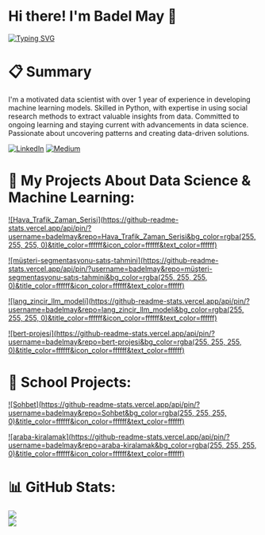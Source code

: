 # Hi there! I'm Badel May 👋

[![Typing SVG](https://readme-typing-svg.demolab.com?font=Fira+Code&size=35&duration=3500&pause=600&color=37FD12&width=780&height=80&lines=Greetings%2C+fellow+code+wrangler!+;May+your+syntax+always+be+error-free%2C;and+your+bugs+be+extinct.;Happy+coding+%3AD)](https://git.io/typing-svg)

# 📋 Summary
I'm a motivated data scientist with over 1 year of experience in developing machine learning models. Skilled in Python, with expertise in using social research methods to extract valuable insights from data. Committed to ongoing learning and staying current with advancements in data science. Passionate about uncovering patterns and creating data-driven solutions.

[![LinkedIn](https://img.shields.io/badge/LinkedIn-%230077B5.svg?logo=linkedin&logoColor=white)](https://linkedin.com/in/badel-may) [![Medium](https://img.shields.io/badge/Medium-12100E?logo=medium&logoColor=white)](https://medium.com/@badelmay)

# 🤖 My Projects About Data Science & Machine Learning:
[![Hava_Trafik_Zaman_Serisi](https://github-readme-stats.vercel.app/api/pin/?username=badelmay&repo=Hava_Trafik_Zaman_Serisi&bg_color=rgba(255, 255, 255, 0)&title_color=ffffff&icon_color=ffffff&text_color=ffffff)](https://github.com/badelmay/Hava_Trafik_Zaman_Serisi)

[![müşteri-segmentasyonu-satış-tahmini](https://github-readme-stats.vercel.app/api/pin/?username=badelmay&repo=müşteri-segmentasyonu-satış-tahmini&bg_color=rgba(255, 255, 255, 0)&title_color=ffffff&icon_color=ffffff&text_color=ffffff)](https://github.com/badelmay/müşteri-segmentasyonu-satış-tahmini)

[![lang_zincir_llm_modeli](https://github-readme-stats.vercel.app/api/pin/?username=badelmay&repo=lang_zincir_llm_modeli&bg_color=rgba(255, 255, 255, 0)&title_color=ffffff&icon_color=ffffff&text_color=ffffff)](https://github.com/badelmay/lang_zincir_llm_modeli)

[![bert-projesi](https://github-readme-stats.vercel.app/api/pin/?username=badelmay&repo=bert-projesi&bg_color=rgba(255, 255, 255, 0)&title_color=ffffff&icon_color=ffffff&text_color=ffffff)](https://github.com/badelmay/bert-projesi)

# 🏫 School Projects:
[![Sohbet](https://github-readme-stats.vercel.app/api/pin/?username=badelmay&repo=Sohbet&bg_color=rgba(255, 255, 255, 0)&title_color=ffffff&icon_color=ffffff&text_color=ffffff)](https://github.com/badelmay/Sohbet)

[![araba-kiralamak](https://github-readme-stats.vercel.app/api/pin/?username=badelmay&repo=araba-kiralamak&bg_color=rgba(255, 255, 255, 0)&title_color=ffffff&icon_color=ffffff&text_color=ffffff)](https://github.com/badelmay/araba-kiralamak)

# 📊 GitHub Stats:
![](https://github-readme-stats.vercel.app/api/top-langs/?username=badelmay&theme=dark&hide_border=false&include_all_commits=false&count_private=false&layout=compact) <br>
![](https://github-readme-streak-stats.herokuapp.com/?user=badelmay&theme=dark&hide_border=false)
